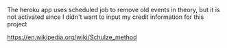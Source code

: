 The heroku app uses scheduled job to remove old events in theory, but it is not activated since I didn't want to input my credit information for this project

https://en.wikipedia.org/wiki/Schulze_method
